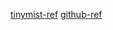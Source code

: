 [tinymist-ref](https://github.com/Myriad-Dreamin/tinymist/commit/v0.12.18)
[github-ref](https://github.com/Myriad-Dreamin/typst-grammar/commit/965a255a0d9866809ce5836fd201f8911c78cf6d)
